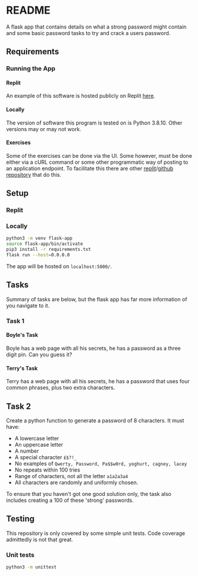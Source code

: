 # README

A flask app that contains details on what a strong password might contain and some basic password tasks to try and crack a users password.

## Requirements
### Running the App
#### Replit
An example of this software is hosted publicly on Replit [here]().

#### Locally
The version of software this program is tested on is Python 3.8.10.
Other versions may or may not work.

#### Exercises
Some of the exercises can be done via the UI.
Some however, must be done either via a cURL command or some other programmatic way of posting to an application endpoint.
To facilitate this there are other [replit]()/[github repository]() that do this.

## Setup 
### Replit

### Locally

```sh
python3 -m venv flask-app
source flask-app/bin/activate
pip3 install -r requirements.txt
flask run --host=0.0.0.0
```

The app will be hosted on `localhost:5000/`.



## Tasks
Summary of tasks are below, but the flask app has far more information of you navigate to it.

### Task 1
#### Boyle's Task

Boyle has a web page with all his secrets, he has a password as a three digit pin. Can you guess it?

#### Terry's Task

Terry has a web page with all his secrets, he has a password that uses four common phrases, plus two extra characters.

## Task 2
Create a python function to generate a password of 8 characters.
It must have:
* A lowercase letter
* An uppercase letter
* A number
* A special character `£$?!_`
* No examples of `Qwerty, Password, Pa$$w0rd, yoghurt, cagney, lacey`
* No repeats within 100 tries
* Range of characters, not all the letter `a1a2a3a4`
* All characters are randomly and uniformly chosen.

To ensure that you haven't got one good solution only, the task also includes creating a 100 of these 'strong' passwords.

## Testing
This repository is only covered by some simple unit tests.
Code coverage admittedly is not that great.
### Unit tests

```sh
python3 -m unittest
```

